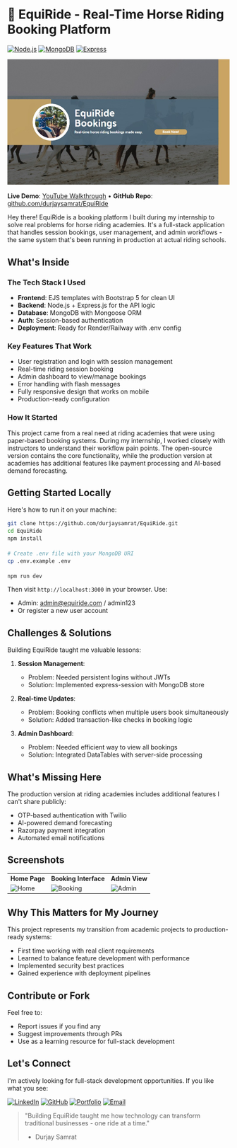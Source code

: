 # 🐎 EquiRide - Real-Time Horse Riding Booking Platform

[![Node.js](https://img.shields.io/badge/Node.js-18.x-green)](https://nodejs.org/)
[![MongoDB](https://img.shields.io/badge/MongoDB-6.0-brightgreen)](https://www.mongodb.com/)
[![Express](https://img.shields.io/badge/Express-4.x-lightgrey)](https://expressjs.com/)

![EquiRide Banner](./banner.jpg)

**Live Demo**: [YouTube Walkthrough](https://youtu.be/h2RQVlNBfqU) • 
**GitHub Repo**: [github.com/durjaysamrat/EquiRide](https://github.com/durjaysamrat/EquiRide)

Hey there! EquiRide is a booking platform I built during my internship to solve real problems for horse riding academies. It's a full-stack application that handles session bookings, user management, and admin workflows - the same system that's been running in production at actual riding schools.

## What's Inside

### The Tech Stack I Used
- **Frontend**: EJS templates with Bootstrap 5 for clean UI
- **Backend**: Node.js + Express.js for the API logic
- **Database**: MongoDB with Mongoose ORM
- **Auth**: Session-based authentication
- **Deployment**: Ready for Render/Railway with .env config

### Key Features That Work
- User registration and login with session management
- Real-time riding session booking
- Admin dashboard to view/manage bookings
- Error handling with flash messages
- Fully responsive design that works on mobile
- Production-ready configuration

### How It Started
This project came from a real need at riding academies that were using paper-based booking systems. During my internship, I worked closely with instructors to understand their workflow pain points. The open-source version contains the core functionality, while the production version at academies has additional features like payment processing and AI-based demand forecasting.

## Getting Started Locally

Here's how to run it on your machine:

```bash
git clone https://github.com/durjaysamrat/EquiRide.git
cd EquiRide
npm install

# Create .env file with your MongoDB URI
cp .env.example .env

npm run dev
```

Then visit `http://localhost:3000` in your browser. Use:
- Admin: admin@equiride.com / admin123
- Or register a new user account

## Challenges & Solutions

Building EquiRide taught me valuable lessons:

1. **Session Management**: 
   - Problem: Needed persistent logins without JWTs
   - Solution: Implemented express-session with MongoDB store

2. **Real-time Updates**:
   - Problem: Booking conflicts when multiple users book simultaneously
   - Solution: Added transaction-like checks in booking logic

3. **Admin Dashboard**:
   - Problem: Needed efficient way to view all bookings
   - Solution: Integrated DataTables with server-side processing

## What's Missing Here

The production version at riding academies includes additional features I can't share publicly:
- OTP-based authentication with Twilio
- AI-powered demand forecasting
- Razorpay payment integration
- Automated email notifications

## Screenshots

| | | |
|-|-|-|
| **Home Page** | **Booking Interface** | **Admin View** |
| ![Home](![image](https://github.com/user-attachments/assets/784f7469-ad09-4b55-afbe-b145c3b8f2d2)) | ![Booking](![image](https://github.com/user-attachments/assets/90b35c17-567f-4151-88f2-a8fed77e9034)) | ![Admin](![image](https://github.com/user-attachments/assets/1fde4783-0b51-42e8-b570-eda0462b6719)) |

## Why This Matters for My Journey

This project represents my transition from academic projects to production-ready systems:
- First time working with real client requirements
- Learned to balance feature development with performance
- Implemented security best practices
- Gained experience with deployment pipelines

## Contribute or Fork

Feel free to:
- Report issues if you find any
- Suggest improvements through PRs
- Use as a learning resource for full-stack development

## Let's Connect

I'm actively looking for full-stack development opportunities. If you like what you see:

[![LinkedIn](https://img.shields.io/badge/LinkedIn-Durjay_Samrat-0077B5?style=flat&logo=linkedin)](https://linkedin.com/in/durjaysamrat)
[![GitHub](https://img.shields.io/badge/GitHub-durjaysamrat-181717?style=flat&logo=github)](https://github.com/durjaysamrat)
[![Portfolio](https://img.shields.io/badge/Portfolio-View_Projects-FF6B6B?style=flat)](https://durjaysamrat.vercel.app)
[![Email](https://img.shields.io/badge/Email-durjaysamratn36@gmail.com-D14836?style=flat&logo=gmail)](mailto:durjaysamratn36@gmail.com)

> "Building EquiRide taught me how technology can transform traditional businesses - one ride at a time."  
> - Durjay Samrat

```
